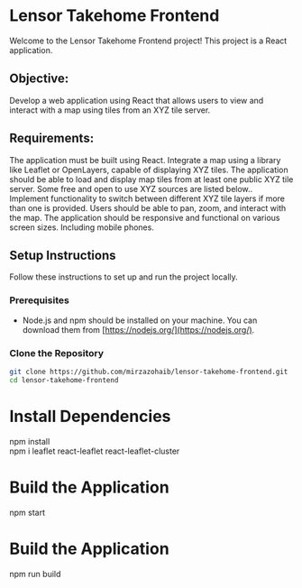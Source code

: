 # Lensor Takehome Frontend

Welcome to the Lensor Takehome Frontend project! This project is a React application.

## Objective:

Develop a web application using React that allows users to view and interact with a map using tiles from an XYZ tile server.

## Requirements:

The application must be built using React.
Integrate a map using a library like Leaflet or OpenLayers, capable of displaying XYZ tiles.
The application should be able to load and display map tiles from at least one public XYZ tile server. Some free and open to use XYZ sources are listed below..
Implement functionality to switch between different XYZ tile layers if more than one is provided.
Users should be able to pan, zoom, and interact with the map.
The application should be responsive and functional on various screen sizes. Including mobile phones.

## Setup Instructions

Follow these instructions to set up and run the project locally.

### Prerequisites

- Node.js and npm should be installed on your machine. You can download them from [https://nodejs.org/](https://nodejs.org/).

### Clone the Repository

```bash
git clone https://github.com/mirzazohaib/lensor-takehome-frontend.git
cd lensor-takehome-frontend
```

# Install Dependencies

npm install<br>
npm i leaflet react-leaflet react-leaflet-cluster

# Build the Application

npm start

# Build the Application

npm run build
